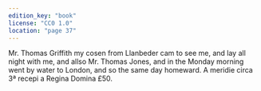```yaml
---
edition_key: "book"
license: "CC0 1.0"
location: "page 37"
---
```

Mr. Thomas Griffith
my cosen from Llanbeder cam to see me, and lay all night with
me, and allso Mr. Thomas Jones, and in the Monday morning
went by water to London, and so the same day homeward. A
meridie circa 3ª recepi a Regina Domina £50.
